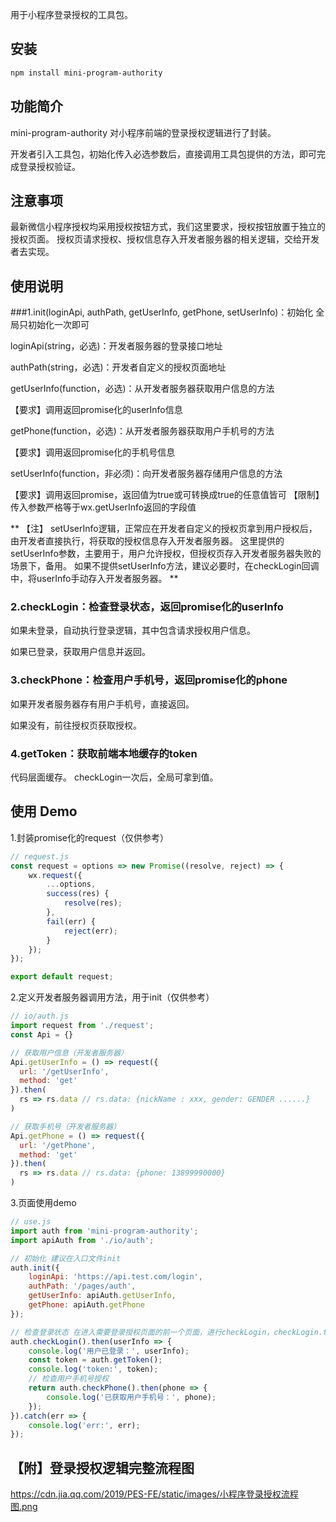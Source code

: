 用于小程序登录授权的工具包。

## 安装
```bash
npm install mini-program-authority
```

## 功能简介
mini-program-authority 对小程序前端的登录授权逻辑进行了封装。

开发者引入工具包，初始化传入必选参数后，直接调用工具包提供的方法，即可完成登录授权验证。

## 注意事项
最新微信小程序授权均采用授权按钮方式，我们这里要求，授权按钮放置于独立的授权页面。
授权页请求授权、授权信息存入开发者服务器的相关逻辑，交给开发者去实现。

## 使用说明
###1.init(loginApi, authPath, getUserInfo, getPhone, setUserInfo)：初始化 全局只初始化一次即可


loginApi(string，必选)：开发者服务器的登录接口地址


authPath(string，必选)：开发者自定义的授权页面地址


getUserInfo(function，必选)：从开发者服务器获取用户信息的方法

【要求】调用返回promise化的userInfo信息


getPhone(function，必选)：从开发者服务器获取用户手机号的方法

【要求】调用返回promise化的手机号信息


setUserInfo(function，非必须)：向开发者服务器存储用户信息的方法

【要求】调用返回promise，返回值为true或可转换成true的任意值皆可
【限制】传入参数严格等于wx.getUserInfo返回的字段值


**
【注】
setUserInfo逻辑，正常应在开发者自定义的授权页拿到用户授权后，由开发者直接执行，将获取的授权信息存入开发者服务器。
这里提供的setUserInfo参数，主要用于，用户允许授权，但授权页存入开发者服务器失败的场景下，备用。
如果不提供setUserInfo方法，建议必要时，在checkLogin回调中，将userInfo手动存入开发者服务器。
**



### 2.checkLogin：检查登录状态，返回promise化的userInfo

如果未登录，自动执行登录逻辑，其中包含请求授权用户信息。

如果已登录，获取用户信息并返回。

### 3.checkPhone：检查用户手机号，返回promise化的phone

如果开发者服务器存有用户手机号，直接返回。

如果没有，前往授权页获取授权。

### 4.getToken：获取前端本地缓存的token

代码层面缓存。
checkLogin一次后，全局可拿到值。



## 使用 Demo
1.封装promise化的request（仅供参考）
```javascript
// request.js
const request = options => new Promise((resolve, reject) => {
    wx.request({
		...options,
		success(res) {
			resolve(res);
		},
		fail(err) {
			reject(err);
		}
	});
});

export default request;

```

2.定义开发者服务器调用方法，用于init（仅供参考）
```javascript
// io/auth.js
import request from './request';
const Api = {}

// 获取用户信息（开发者服务器）
Api.getUserInfo = () => request({
  url: '/getUserInfo',
  method: 'get'
}).then(
  rs => rs.data // rs.data: {nickName : xxx, gender: GENDER ......}
)

// 获取手机号（开发者服务器）
Api.getPhone = () => request({
  url: '/getPhone',
  method: 'get'
}).then(
  rs => rs.data // rs.data: {phone: 13899990000}
)
```

3.页面使用demo
```javascript
// use.js
import auth from 'mini-program-authority';
import apiAuth from './io/auth';

// 初始化 建议在入口文件init
auth.init({
	loginApi: 'https://api.test.com/login',
	authPath: '/pages/auth',
	getUserInfo: apiAuth.getUserInfo,
	getPhone: apiAuth.getPhone
});

// 检查登录状态 在进入需要登录授权页面的前一个页面，进行checkLogin，checkLogin.then()内执行页面跳转，跳转到需授权的页面
auth.checkLogin().then(userInfo => {
	console.log('用户已登录：', userInfo);
	const token = auth.getToken();
	console.log('token:', token);
	// 检查用户手机号授权
	return auth.checkPhone().then(phone => {
		console.log('已获取用户手机号：', phone);
	});
}).catch(err => {
	console.log('err:', err);
});

```

## 【附】登录授权逻辑完整流程图
https://cdn.jia.qq.com/2019/PES-FE/static/images/小程序登录授权流程图.png
